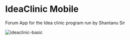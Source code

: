 # IdeaClinic Mobile

Forum App for the Idea clinic program run by Shantanu Sir

![ideaclinic-basic](https://github.com/user-attachments/assets/ff8fe24d-ecb8-4bdb-9d67-2db7d3d08d3f)

